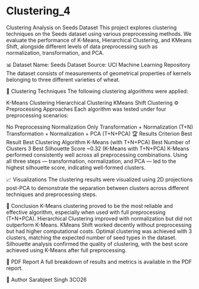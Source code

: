 # Clustering_4
Clustering Analysis on Seeds Dataset
This project explores clustering techniques on the Seeds dataset using various preprocessing methods. We evaluate the performance of K-Means, Hierarchical Clustering, and KMeans Shift, alongside different levels of data preprocessing such as normalization, transformation, and PCA.

📊 Dataset
Name: Seeds Dataset
Source: UCI Machine Learning Repository
The dataset consists of measurements of geometrical properties of kernels belonging to three different varieties of wheat.

🧪 Clustering Techniques
The following clustering algorithms were applied:

K-Means Clustering
Hierarchical Clustering
KMeans Shift Clustering
⚙️ Preprocessing Approaches
Each algorithm was tested under four preprocessing scenarios:

No Preprocessing
Normalization Only
Transformation + Normalization (T+N)
Transformation + Normalization + PCA (T+N+PCA)
🏆 Results
Criterion	Best Result
Best Clustering Algorithm	K-Means (with T+N+PCA)
Best Number of Clusters	3
Best Silhouette Score	~0.32 (K-Means with T+N+PCA)
K-Means performed consistently well across all preprocessing combinations. Using all three steps — transformation, normalization, and PCA — led to the highest silhouette score, indicating well-formed clusters.

📈 Visualizations
The clustering results were visualized using 2D projections post-PCA to demonstrate the separation between clusters across different techniques and preprocessing steps.

🧠 Conclusion
K-Means clustering proved to be the most reliable and effective algorithm, especially when used with full preprocessing (T+N+PCA).
Hierarchical Clustering improved with normalization but did not outperform K-Means.
KMeans Shift worked decently without preprocessing but had higher computational costs.
Optimal clustering was achieved with 3 clusters, matching the expected number of seed types in the dataset.
Silhouette analysis confirmed the quality of clustering, with the best score achieved using K-Means after full preprocessing.

📄 PDF Report
A full breakdown of results and metrics is available in the PDF report.

👤 Author
Sarabjeet Singh
3CO26
